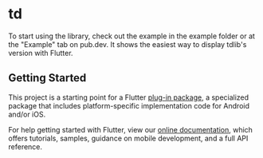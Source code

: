 # td

To start using the library, check out the example in the example folder or at the "Example" tab on pub.dev.
It shows the easiest way to display tdlib's version with Flutter.


## Getting Started

This project is a starting point for a Flutter
[plug-in package](https://flutter.dev/developing-packages/),
a specialized package that includes platform-specific implementation code for
Android and/or iOS.

For help getting started with Flutter, view our
[online documentation](https://flutter.dev/docs), which offers tutorials,
samples, guidance on mobile development, and a full API reference.

